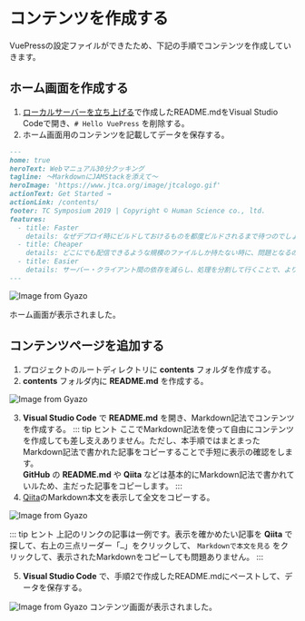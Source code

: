 # コンテンツを作成する
VuePressの設定ファイルができたため、下記の手順でコンテンツを作成していきます。

## ホーム画面を作成する

1. [ローカルサーバーを立ち上げる](chapter1.html#ローカルサーバーを立ち上げる)で作成したREADME.mdをVisual Studio Codeで開き、`# Hello VuePress` を削除する。
1. ホーム画面用のコンテンツを記載してデータを保存する。
```md
---
home: true
heroText: Webマニュアル30分クッキング
tagline: 〜MarkdownにJAMStackを添えて〜
heroImage: 'https://www.jtca.org/image/jtcalogo.gif'
actionText: Get Started →
actionLink: /contents/
footer: TC Symposium 2019 | Copyright © Human Science co., ltd.
features:
  - title: Faster
    details: なぜデプロイ時にビルドしておけるものを都度ビルドされるまで待つのでしょうか？　最初の1バイトにかかる時間を最小化するのに、事前にビルドされCDNでホスティングされるファイルより優れたものはありません。
  - title: Cheaper
    details: どこにでも配信できるような規模のファイルしか持たない時に、問題となるのはいかに多くの場所で配信を行うかと言うことです。CDNはその際に最適なサービスで、そして大抵の場合はホスティングをスケールすることができます。
  - title: Easier
    details: サーバー・クライアント間の依存を減らし、処理を分割して行くことで、より開発とデバッグに集中することができます。また、CMSやサイトジェネレータの選択肢が拡大することで、コンテンツとマーケティングの二つのスタックをメンテナンスする必要性をなくすことができます。
---
```

![Image from Gyazo](https://i.gyazo.com/5e7915c60f4c53b687ab677747aa0a1b.png)

ホーム画面が表示されました。

## コンテンツページを追加する

1. プロジェクトのルートディレクトリに **contents** フォルダを作成する。
1. **contents** フォルダ内に **README.md** を作成する。

![Image from Gyazo](https://i.gyazo.com/e37996586c5252c51d0be529f7152f68.png)

3. **Visual Studio Code** で **README.md** を開き、Markdown記法でコンテンツを作成する。
::: tip <i class="fas fa-comments"></i> ヒント
ここでMarkdown記法を使って自由にコンテンツを作成しても差し支えありません。ただし、本手順ではまとまったMarkdown記法で書かれた記事をコピーすることで手短に表示の確認をします。  
**GitHub** の **README.md** や **Qiita** などは基本的にMarkdown記法で書かれていルため、主だった記事をコピーします。
:::
4. [Qiita](https://qiita.com/saken649/items/b70e462ae41614b72f77.md)のMarkdown本文を表示して全文をコピーする。

![Image from Gyazo](https://i.gyazo.com/9445f8791fc7fe5915229198d10d46b2.png)

::: tip <i class="fas fa-comments"></i> ヒント
上記のリンクの記事は一例です。表示を確かめたい記事を **Qiita** で探して、右上の三点リーダー「`…`」をクリックして、 `Markdownで本文を見る` をクリックして、表示されたMarkdownをコピーしても問題ありません。
:::

5. **Visual Studio Code** で、手順2で作成したREADME.mdにペーストして、データを保存する。

![Image from Gyazo](https://i.gyazo.com/cedaac0a7aed8766469adabbdc85f2a5.png)
コンテンツ画面が表示されました。
